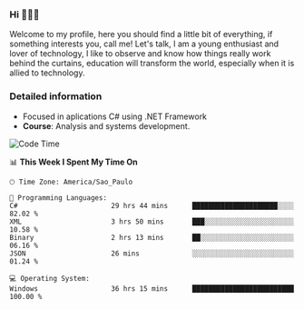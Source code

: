 


### Hi 🙋🏽‍♂️

Welcome to my profile, here you should find a little bit of everything, if something interests you, call me! Let's talk,
I am a young enthusiast and lover of technology, I like to observe and know how things really work behind the curtains, 
education will transform the world, especially when it is allied to technology.

### Detailed information
* Focused in aplications C# using .NET Framework
* **Course**: Analysis and systems development.

<!--START_SECTION:waka-->
![Code Time](http://img.shields.io/badge/Code%20Time-747%20hrs%2028%20mins-blue)

📊 **This Week I Spent My Time On** 

```text
🕑︎ Time Zone: America/Sao_Paulo

💬 Programming Languages: 
C#                       29 hrs 44 mins      █████████████████████░░░░   82.02 % 
XML                      3 hrs 50 mins       ███░░░░░░░░░░░░░░░░░░░░░░   10.58 % 
Binary                   2 hrs 13 mins       ██░░░░░░░░░░░░░░░░░░░░░░░   06.16 % 
JSON                     26 mins             ░░░░░░░░░░░░░░░░░░░░░░░░░   01.24 % 

💻 Operating System: 
Windows                  36 hrs 15 mins      █████████████████████████   100.00 % 
```


<!--END_SECTION:waka-->


